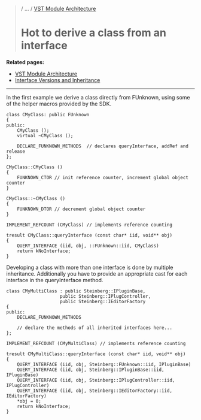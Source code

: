 >/ ... / [VST Module Architecture](../VST+Module+Architecture/Index.md)
>
># Hot to derive a class from an interface

**Related pages:**

- [VST Module Architecture](../VST+Module+Architecture/Index.md)
- [Interface Versions and Inheritance](../VST+Module+Architecture/Interface+Versions+and+Inheritance.md)

---

In the first example we derive a class directly from FUnknown, using some of the helper macros provided by the SDK.

    class CMyClass: public FUnknown
    {
    public:
        CMyClass ();
        virtual ~CMyClass ();
    
        DECLARE_FUNKNOWN_METHODS  // declares queryInterface, addRef and release
    };
    
    CMyClass::CMyClass ()
    {
        FUNKNOWN_CTOR // init reference counter, increment global object counter
    }
    
    CMyClass::~CMyClass ()
    {
        FUNKNOWN_DTOR // decrement global object counter
    }
    
    IMPLEMENT_REFCOUNT (CMyClass) // implements reference counting
    
    tresult CMyClass::queryInterface (const char* iid, void** obj)
    {
        QUERY_INTERFACE (iid, obj, ::FUnknown::iid, CMyClass)
        return kNoInterface;
    }

Developing a class with more than one interface is done by multiple inheritance. Additionally you have to provide an appropriate cast for each interface in the queryInterface method.

    class CMyMultiClass : public Steinberg::IPluginBase,
                        public Steinberg::IPlugController,
                        public Steinberg::IEditorFactory
    {
    public:
        DECLARE_FUNKNOWN_METHODS
    
        // declare the methods of all inherited interfaces here...
    };
    
    IMPLEMENT_REFCOUNT (CMyMultiClass) // implements reference counting
    
    tresult CMyMultiClass::queryInterface (const char* iid, void** obj)
    {
        QUERY_INTERFACE (iid, obj, Steinberg::FUnknown::iid, IPluginBase)
        QUERY_INTERFACE (iid, obj, Steinberg::IPluginBase::iid, IPluginBase)
        QUERY_INTERFACE (iid, obj, Steinberg::IPlugController::iid, IPlugController)
        QUERY_INTERFACE (iid, obj, Steinberg::IEditorFactory::iid, IEditorFactory)
        *obj = 0;
        return kNoInterface;
    }
